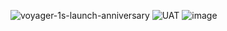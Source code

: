 ![voyager-1s-launch-anniversary](https://github.com/1ogOut/Assignment-1.2/assets/169860089/11ecc0cc-dc92-4d50-850f-b275e40f28f3)
![UAT](https://github.com/1ogOut/Assignment-1.2/assets/169860089/8a597eb9-6bc6-4c22-9e5f-e49022ae74d6)
![image](https://github.com/user-attachments/assets/1adb0310-ab65-4f93-897c-fe94b8c60012)

